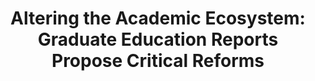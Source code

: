 ---
title: "Altering the Academic Ecosystem: Graduate Education Reports Propose Critical Reforms"
summary: To better understand the consensus of graduate education reforms and move forward in redefining the academic ecosystem, this blog will summarize findings of the two reports, note their strengths, and identify next steps to adapt the future of graduate education in microbiology.
date: []
tags:
- Blog
- Career
categories:
- Blog
- Portfolio


# Optional external URL for project (replaces project detail page).
external_link: "https://asm.org/Articles/2019/June/Altering-the-Academic-Ecosystem-Graduate-Education"

image:
  caption: 
  focal_point: Smart

links: []
url_code: ""
url_pdf: ""
url_slides: ""
url_video: ""

# Slides (optional).
#   Associate this project with Markdown slides.
#   Simply enter your slide deck's filename without extension.
#   E.g. `slides = "example-slides"` references `content/slides/example-slides.md`.
#   Otherwise, set `slides = ""`.
slides: ""
---